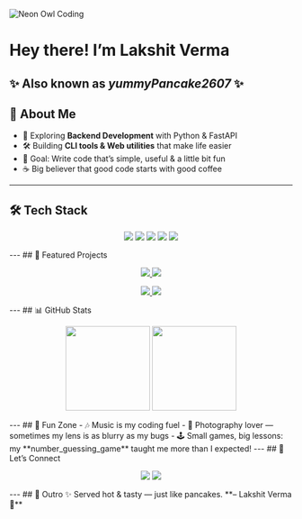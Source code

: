 <!-- Banner Image as Neon Owl Coding GIF -->
![Neon Owl Coding](https://media.giphy.com/media/fmtMRRASJMemhmCflM/giphy.gif)

# Hey there! I’m **Lakshit Verma**  
✨ Also known as *yummyPancake2607* ✨  
---
## 🧭 About Me
- 🌱 Exploring **Backend Development** with Python & FastAPI  
- 🛠 Building **CLI tools & Web utilities** that make life easier  
- 🎯 Goal: Write code that’s simple, useful & a little bit fun  
- ☕ Big believer that good code starts with good coffee  
---
## 🛠 Tech Stack
<p align="center">
<img src="https://img.shields.io/badge/Python-3776AB?style=for-the-badge&logo=python&logoColor=white"/>  
<img src="https://img.shields.io/badge/FastAPI-009688?style=for-the-badge&logo=fastapi&logoColor=white"/>  
<img src="https://img.shields.io/badge/Git-F05032?style=for-the-badge&logo=git&logoColor=white"/>  
<img src="https://img.shields.io/badge/GitHub-181717?style=for-the-badge&logo=github&logoColor=white"/>  
<img src="https://img.shields.io/badge/C++-00599C?style=for-the-badge&logo=cplusplus&logoColor=white"/>  
</p>
---
## 🚀 Featured Projects
<p align="center">
<a href="https://github.com/yummyPancake2607/todo_cli">
  <img src="https://github-readme-stats.vercel.app/api/pin/?username=yummyPancake2607&repo=todo_cli&theme=tokyonight" />
</a>
<a href="https://github.com/yummyPancake2607/expense_tracker">
  <img src="https://github-readme-stats.vercel.app/api/pin/?username=yummyPancake2607&repo=expense_tracker&theme=tokyonight" />
</a>
</p>
<p align="center">
<a href="https://github.com/yummyPancake2607/github_cli">
  <img src="https://github-readme-stats.vercel.app/api/pin/?username=yummyPancake2607&repo=github_cli&theme=tokyonight" />
</a>
<a href="https://github.com/yummyPancake2607/web_expense_tracker">
  <img src="https://github-readme-stats.vercel.app/api/pin/?username=yummyPancake2607&repo=web_expense_tracker&theme=tokyonight" />
</a>
</p>
---
## 📊 GitHub Stats
<p align="center">
<img src="https://github-readme-stats.vercel.app/api?username=yummyPancake2607&show_icons=true&theme=tokyonight" height="150"/>
<img src="https://github-readme-streak-stats.herokuapp.com/?user=yummyPancake2607&theme=tokyonight" height="150"/>
</p>
---
## 🌈 Fun Zone
- 🎶 Music is my coding fuel  
- 📸 Photography lover — sometimes my lens is as blurry as my bugs  
- 🕹 Small games, big lessons: my **number_guessing_game** taught me more than I expected!  
---
## 💬 Let’s Connect
<p align="center">
<a href="https://www.linkedin.com/in/lakshit-verma-933a56379/"><img src="https://img.shields.io/badge/LinkedIn-0077B5?style=for-the-badge&logo=linkedin&logoColor=white"/></a>
<a href="https://www.instagram.com/lakshit_verma_10/"><img src="https://img.shields.io/badge/Instagram-E4405F?style=for-the-badge&logo=instagram&logoColor=white"/></a>
</p>
---
## 🥞 Outro
✨ Served hot & tasty — just like pancakes.  
**– Lakshit Verma 🥞**

